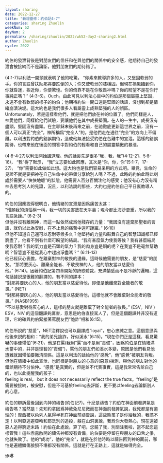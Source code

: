 ```yaml
---
layout: sharing
date: 2022-12-27
title: "新增靈修：約伯記4-7"
categories: sharing Zhuolin
weekNum: 52
dayNum: 2
permalink: /sharing/zhuolin/2022/wk52-day2-sharing2.html
author: Zhuolin
cycle: 2022
---
```


約伯的發泄背後是對朋友們的信任和在與他們的關係中的安全感，他期待自己的發泄會被接納而不是論斷。他對朋友們的期待錯了。  
   
(4:1-7)以利法一開頭就表明了他的吃驚。 “你素來教導許多的人，又堅固軟弱的手。你的言語曾扶助那將要跌倒的人；你又使軟弱的膝穩固。但現在禍患臨到你，你就昏迷，挨近你，你便驚惶。你的倚靠不是在你敬畏神嗎？你的盼望不是在你行事純正嗎？” (4:3-6)。Ouch。由此可見以利法心目中的約伯是那個屬靈上堅固，永遠不會有軟弱的樣子的約伯；他期待約伯一開口還是堅固的話語，沒想到卻是情緒崩潰決堤。這大約也是我們很多人看屬靈上成熟堅强的人的誤區。Unfortunately，若是這樣看他們，就是把他們放在神的位置了。他們同樣是人，神愛他們，同樣給他們試驗，要讓他們在其中成長堅固。在人的一生中，成長沒有盡頭，堅固沒有盡頭。在主耶穌末後再來之前，在祂徹底更新這世界之前，沒有一個人可以真正“完全”。神所稱爲“完全人”的，是他們走在通往“完全”的方向上不偏離。以利法對約伯的錯誤期待，造成他無法接受約伯在苦難中的宣泄。這樣的錯誤期待，也帶來他在後面的問答中對約伯的輕看和自己的屬靈驕傲的暴漲。  
   
(4:8-4:27)以利法開始講道理。他的話裏先是很多“我，我，我”(4:12-21，5:8-16)， “我”得了默示， “我”立志要如此回應，其次是“你，你，你”(5:1-7，17-27)， “你”需要如此做如此想。這大約也是我們容易采用的方式吧。畢竟，生命的見證不就是要把神在自己生命中的帶領分享給別人嗎？不過，此時的約伯此時此刻處於需要人“快快地聼”的狀態，他需要人百分百關注他的感受；他沒有心力沒有精神去思考別人的見證，況且，以利法說的那些，大約也是約伯自己平日裏教導人的。  
   
約伯的回應説得很明白，他情緒的宣泄是因爲痛苦太甚：  
“惟願我的煩惱稱一稱，我一切的災害放在天平裏；現今都比海沙更重，所以我的言語急躁。” (6:2-3)  
但他并沒有離開神，而這一點依然成爲他殘存的力量：“我因沒有違棄那聖者的言語，就仍以此為安慰，在不止息的痛苦中還可踴躍。” (6:10)  
但他不知道自己還可以忍耐等候多久？他堅持的力量和鼓舞自己的智慧知識都已經窮盡了，他看不到有什麽可盼望的結局。“我有甚麼氣力使我等候？我有甚麼結局使我忍耐？我的氣力豈是石頭的氣力？我的肉身豈是銅的呢？在我豈不是毫無幫助嗎？智慧豈不是從我心中趕出淨盡嗎？” (6:11-13)  
他已經灰心喪膽，在離棄對神的敬畏的邊緣，這時候他需要的朋友，是“慈愛”的朋友。“那將要灰心、離棄全能者、不敬畏神的人，他的朋友當以慈愛待他。” (6:14)。因著約伯記第四章開始的詩歌體裁，充滿情感而不是冷靜的邏輯，這句話據説是很難的翻譯的，有不同的譯本：  
“對那將要灰心的人，他的朋友當以慈愛待他，即便是他離棄對全能者的敬畏。” (NET)  
“對那將要灰心的人，他的朋友當以慈愛待他，這樣他就不會離棄對全能者的敬畏。” (NASB1995)  
“不以慈愛對待灰心的人，這樣的朋友就是離棄了對全能者的敬畏。” (ESV，NIV )  
ESV，NIV 的這個翻譯夠厲害，意思是約伯直接駡人了，但是這個翻譯并非沒有道理，它的確與約伯緊接著罵朋友們“詭詐”相和(6:15)。  
   
約伯所說的“慈愛”，NET注釋說也可以翻譯成“loyal”，忠心忠誠之意。這個意思與他後來説的相和：“我的弟兄詭詐，好似溪水”(6:15)，“現在你們正是這樣，看見驚嚇的事便懼怕”(6:21)，他是在罵(我用“罵”而不是用“責備”，因爲約伯是在情緒洪水當中的，并非是理智的“責備”)，罵他的朋友們如溪水多變，原因是他們看見他遭難就因懼怕要撇清關係。這是以利法的話給他的“感覺”，他“感覺”被朋友背叛。但他在情緒中如此宣泄，也同樣是對朋友的心意的(惡意)揣測，與他的朋友對他的錯誤期待不分伯仲。“感覺”是真實的，但是並不代表事實，這是我常常告訴自己的，也以此提醒我的孩子：feeling is real， but it does not necessarily reflect the true facts。“feeling”是需要被接納，被安慰，但是不可基於feeling去評斷，更不要以feeling去論斷別人的心意。  
   
約伯的辯訴最後回到向神的禱告(約伯記7)。什麽是禱告？約伯在神面前發脾氣是禱告嗎？當然是！先知約拿因爲神赦免尼尼微而在神面前發脾氣說，我死都是有道理的！摩西被以色列人氣得半死在神面前禱告說，這些熊孩子是你給我的，我搞不定！以利亞逃避亞哈和耶洗別的追殺，躲在山洞裏說，我爲你大發熱心，現在還被惡人追得窮途末路！約伯在此處說，算了吧，您饒了我，別關注我啦，當不起您這樣管我！這些赤露敞開的禱告神都沒有責備。約伯要是停留在與朋友的口舌之爭，他就失敗了。他的“成功”，他的“完全”，就是在於他時時以禱告回到神的面前，哪怕是遍體鱗傷狼狽不堪都沒有關係，這就是行在正路上，這就是做得完全。  


琢琳  
    



